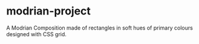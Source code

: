 # modrian-project
A Modrian Composition made of rectangles in soft hues of primary colours designed with CSS grid.

